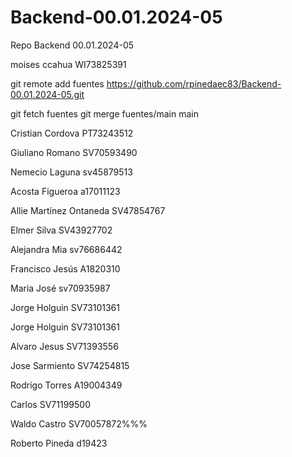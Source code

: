 # Backend-00.01.2024-05
Repo Backend 00.01.2024-05


moises ccahua WI73825391 


git remote add fuentes https://github.com/rpinedaec83/Backend-00.01.2024-05.git


git fetch fuentes
git merge fuentes/main main




Cristian Cordova PT73243512

Giuliano Romano SV70593490

Nemecio Laguna sv45879513

Acosta Figueroa a17011123

Allie Martínez Ontaneda SV47854767

Elmer Silva SV43927702


Alejandra Mia sv76686442




Francisco Jesús A1820310

Maria José sv70935987


Jorge Holguin SV73101361

Jorge Holguin SV73101361


Alvaro Jesus SV71393556


Jose Sarmiento SV74254815

Rodrigo Torres A19004349


Carlos SV71199500


Waldo Castro SV70057872%%%

Roberto Pineda d19423

